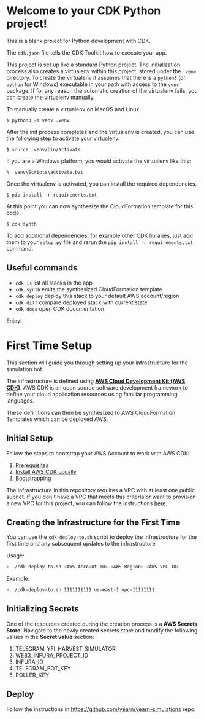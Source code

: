 
# Welcome to your CDK Python project!

This is a blank project for Python development with CDK.

The `cdk.json` file tells the CDK Toolkit how to execute your app.

This project is set up like a standard Python project.  The initialization
process also creates a virtualenv within this project, stored under the `.venv`
directory.  To create the virtualenv it assumes that there is a `python3`
(or `python` for Windows) executable in your path with access to the `venv`
package. If for any reason the automatic creation of the virtualenv fails,
you can create the virtualenv manually.

To manually create a virtualenv on MacOS and Linux:

```
$ python3 -m venv .venv
```

After the init process completes and the virtualenv is created, you can use the following
step to activate your virtualenv.

```
$ source .venv/bin/activate
```

If you are a Windows platform, you would activate the virtualenv like this:

```
% .venv\Scripts\activate.bat
```

Once the virtualenv is activated, you can install the required dependencies.

```
$ pip install -r requirements.txt
```

At this point you can now synthesize the CloudFormation template for this code.

```
$ cdk synth
```

To add additional dependencies, for example other CDK libraries, just add
them to your `setup.py` file and rerun the `pip install -r requirements.txt`
command.

## Useful commands

 * `cdk ls`          list all stacks in the app
 * `cdk synth`       emits the synthesized CloudFormation template
 * `cdk deploy`      deploy this stack to your default AWS account/region
 * `cdk diff`        compare deployed stack with current state
 * `cdk docs`        open CDK documentation

Enjoy!

# First Time Setup

This section will guide you through setting up your infrastructure for the simulation bot.

The infrastructure is defined using **[AWS Cloud Development Kit (AWS CDK)](https://aws.amazon.com/cdk/)**. AWS CDK is an open source software development framework to define your cloud application resources using familiar programming languages.

These definitions can then be synthesized to AWS CloudFormation Templates which can be deployed AWS.

## Initial Setup

Follow the steps to bootstrap your AWS Account to work with AWS CDK:

1. [Prerequisites](https://docs.aws.amazon.com/cdk/latest/guide/getting_started.html#getting_started_prerequisites) 
2. [Install AWS CDK Locally](https://docs.aws.amazon.com/cdk/latest/guide/getting_started.html#getting_started_install)
3. [Bootstrapping](https://docs.aws.amazon.com/cdk/latest/guide/getting_started.html#getting_started_bootstrap)

The infrastructure in this repository requires a VPC with at least one public subnet. If you don't have a VPC that meets this criteria or want to provision a new VPC for this project, you can follow the instructions [here](https://docs.aws.amazon.com/AmazonECS/latest/developerguide/create-public-private-vpc.html).

## Creating the Infrastructure for the First Time

You can use the `cdk-deploy-to.sh` script to deploy the infrastructure for the first time and any subsequent updates to the infrastructure.

Usage:

```bash
> ./cdk-deploy-to.sh <AWS Account ID> <AWS Region> <AWS VPC ID>
```

Example:

```bash
> ./cdk-deploy-to.sh 1111111111 us-east-1 vpc-11111111
```

## Initializing Secrets

One of the resources created during the creation process is a **AWS Secrets Store**. Navigate to the newly created secrets store and modify the following values in the **Secret value** section:

1. TELEGRAM_YFI_HARVEST_SIMULATOR
2. WEB3_INFURA_PROJECT_ID
3. INFURA_ID
4. TELEGRAM_BOT_KEY
5. POLLER_KEY

## Deploy

Follow the instructions in https://github.com/yearn/yearn-simulations repo.
